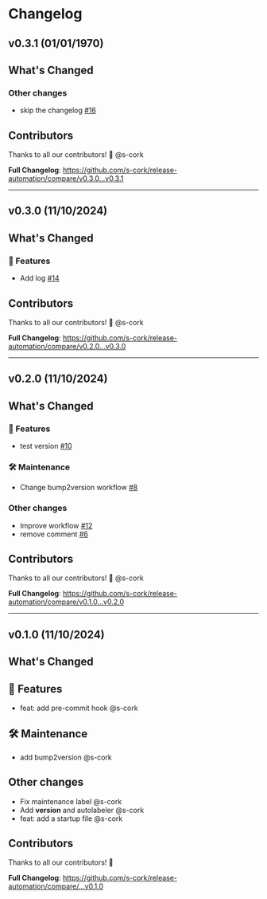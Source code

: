 # Changelog

## v0.3.1 (01/01/1970)
## What's Changed
### Other changes

- skip the changelog [#16](https://github.com/s-cork/release-automation/pull/16)

## Contributors
Thanks to all our contributors! 🎉
@s-cork

**Full Changelog**: https://github.com/s-cork/release-automation/compare/v0.3.0...v0.3.1

---

## v0.3.0 (11/10/2024)
## What's Changed
### 🚀 Features

- Add log [#14](https://github.com/s-cork/release-automation/pull/14)

## Contributors
Thanks to all our contributors! 🎉
@s-cork

**Full Changelog**: https://github.com/s-cork/release-automation/compare/v0.2.0...v0.3.0

---

## v0.2.0 (11/10/2024)
## What's Changed
### 🚀 Features

- test version [#10](https://github.com/s-cork/release-automation/pull/10)

### 🛠 Maintenance

- Change bump2version workflow [#8](https://github.com/s-cork/release-automation/pull/8)

### Other changes

- Improve workflow [#12](https://github.com/s-cork/release-automation/pull/12)
- remove comment [#6](https://github.com/s-cork/release-automation/pull/6)

## Contributors
Thanks to all our contributors! 🎉
@s-cork

**Full Changelog**: https://github.com/s-cork/release-automation/compare/v0.1.0...v0.2.0

---

## v0.1.0 (11/10/2024)
## What's Changed
## 🚀 Features

- feat: add pre-commit hook @s-cork

## 🛠 Maintenance

- add bump2version @s-cork

## Other changes

- Fix maintenance label @s-cork
- Add __version__ and autolabeler @s-cork
- feat: add a startup file @s-cork

## Contributors
Thanks to all our contributors! 🎉

**Full Changelog**: https://github.com/s-cork/release-automation/compare/...v0.1.0
